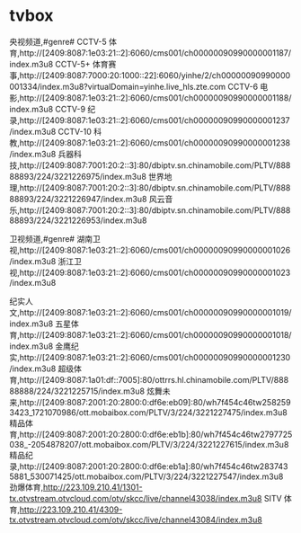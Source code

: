 # tvbox
央视频道,#genre#
CCTV-5 体育,http://[2409:8087:1e03:21::2]:6060/cms001/ch00000090990000001187/index.m3u8
CCTV-5+ 体育赛事,http://[2409:8087:7000:20:1000::22]:6060/yinhe/2/ch00000090990000001334/index.m3u8?virtualDomain=yinhe.live_hls.zte.com
CCTV-6 电影,http://[2409:8087:1e03:21::2]:6060/cms001/ch00000090990000001188/index.m3u8
CCTV-9 纪录,http://[2409:8087:1e03:21::2]:6060/cms001/ch00000090990000001237/index.m3u8
CCTV-10 科教,http://[2409:8087:1e03:21::2]:6060/cms001/ch00000090990000001238/index.m3u8
兵器科技,http://[2409:8087:7001:20:2::3]:80/dbiptv.sn.chinamobile.com/PLTV/88888893/224/3221226975/index.m3u8
世界地理,http://[2409:8087:7001:20:2::3]:80/dbiptv.sn.chinamobile.com/PLTV/88888893/224/3221226947/index.m3u8
风云音乐,http://[2409:8087:7001:20:2::3]:80/dbiptv.sn.chinamobile.com/PLTV/88888893/224/3221226953/index.m3u8

卫视频道,#genre#
湖南卫视,http://[2409:8087:1e03:21::2]:6060/cms001/ch00000090990000001026/index.m3u8
浙江卫视,http://[2409:8087:1e03:21::2]:6060/cms001/ch00000090990000001023/index.m3u8

纪实人文,http://[2409:8087:1e03:21::2]:6060/cms001/ch00000090990000001019/index.m3u8
五星体育,http://[2409:8087:1e03:21::2]:6060/cms001/ch00000090990000001018/index.m3u8
金鹰纪实,http://[2409:8087:1e03:21::2]:6060/cms001/ch00000090990000001230/index.m3u8
超级体育,http://[2409:8087:1a01:df::7005]:80/ottrrs.hl.chinamobile.com/PLTV/88888888/224/3221225715/index.m3u8
炫舞未来,http://[2409:8087:2001:20:2800:0:df6e:eb09]:80/wh7f454c46tw2582593423_1721070986/ott.mobaibox.com/PLTV/3/224/3221227475/index.m3u8
精品体育,http://[2409:8087:2001:20:2800:0:df6e:eb1b]:80/wh7f454c46tw2797725038_-2054878207/ott.mobaibox.com/PLTV/3/224/3221227615/index.m3u8
精品纪录,http://[2409:8087:2001:20:2800:0:df6e:eb1a]:80/wh7f454c46tw2837435881_530071425/ott.mobaibox.com/PLTV/3/224/3221227547/index.m3u8
劲爆体育,http://223.109.210.41/1301-tx.otvstream.otvcloud.com/otv/skcc/live/channel43038/index.m3u8
SITV 体育,http://223.109.210.41/4309-tx.otvstream.otvcloud.com/otv/skcc/live/channel43084/index.m3u8
